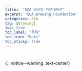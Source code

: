 ```yaml
---
title:  "SCA 브루잉 파운데이션"
excerpt: "SCA Brewing Foundation"
categories: SCA
tag: [Brewing]
toc: true
toc_label: "목록"
toc_icon: "bars"
toc_sticky: true
---
```


# 
{: .notice--warning .text-center}


